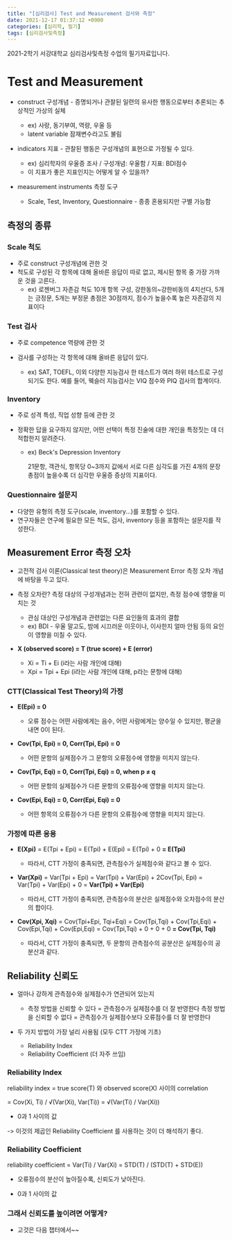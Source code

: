 ```yaml
---
title: "[심리검사] Test and Measurement 검사와 측정"
date: 2021-12-17 01:37:12 +0900
categories: [심리학, 필기]
tags: [심리검사및측정]
---
```


2021-2학기 서강대학교 심리검사및측정 수업의 필기자료입니다.



# Test and Measurement

- construct 구성개념 - 증명되거나 관찰된 일련의 유사한 행동으로부터 추론되는 추상적인 가상의 실체
  - ex) 사랑, 동기부여, 역량, 우울 등
  - latent variable 잠재변수라고도 불림
- indicators 지표 - 관찰된 행동은 구성개념의 표현으로 가정될 수 있다.
  - ex) 심리학자의 우울증 조사 / 구성개념: 우울함 / 지표: BDI점수
  - 이 지표가 좋은 지표인지는 어떻게 알 수 있을까?

- measurement instruments 측정 도구
  - Scale, Test, Inventory, Questionnaire - 종종 혼용되지만 구별 가능함





## 측정의 종류

### Scale 척도

- 주로 construct 구성개념에 관한 것
- 척도로 구성된 각 항목에 대해 올바른 응답이 따로 없고, 제시된 항목 중 가장 가까운 것을 고른다.
  - ex) 로젠버그 자존감 척도
    10개 항목 구성, 강한동의~강한비동의 4지선다, 5개는 긍정문, 5개는 부정문
    총점은 30점까지, 점수가 높을수록 높은 자존감의 지표이다

### Test 검사

- 주로 competence 역량에 관한 것

- 검사를 구성하는 각 항목에 대해 올바른 응답이 있다.
  - ex) SAT, TOEFL, 이외 다양한 지능검사
    한 테스트가 여러 하위 테스트로 구성되기도 한다.
    예를 들어, 웩슬러 지능검사는 VIQ 점수와 PIQ 검사의 합계이다.

### Inventory

- 주로 성격 특성, 직업 성향 등에 관한 것

- 정확한 답을 요구하지 않지만, 어떤 선택이 특정 진술에 대한 개인을 특정짓는 데 더 적합한지 알려준다.

  - ex) Beck's Depression Inventory

    21문항, 객관식, 항목당 0~3까지 값에서 서로 다른 심각도를 가진 4개의 문장
    총점이 높을수록 더 심각한 우울증 증상의 지표이다.

### Questionnaire 설문지

- 다양한 유형의 측정 도구(scale, inventory...)를 포함할 수 있다.
- 연구자들은 연구에 필요한 모든 척도, 검사, inventory 등을 포함하는 설문지를 작성한다.





## Measurement Error 측정 오차

- 고전적 검사 이론(Classical test theory)은 Measurement Error 측정 오차 개념에 바탕을 두고 있다.

- 측정 오차란? 측정 대상의 구성개념과는 전혀 관련이 없지만, 측정 점수에 영향을 미치는 것 
  - 관심 대상인 구성개념과 관련없는 다른 요인들의 효과의 결합
  - ex) BDI - 우울 말고도, 밤에 시끄러운 이웃이나, 이사한지 얼마 안됨 등의 요인이 영향을 미칠 수 있다.
- **X (observed score)  =  T (true score) + E (error)**
  - Xi =  Ti + Ei (i라는 사람 개인에 대해)
  - Xpi = Tpi + Epi (i라는 사람 개인에 대해, p라는 문항에 대해)



### CTT(Classical Test Theory)의 가정

- **E(Epi) = 0**
  - 오류 점수는 어떤 사람에게는 음수, 어떤 사람에게는 양수일 수 있지만, 평균을 내면 0이 된다.

- **Cov(Tpi, Epi) = 0, Corr(Tpi, Epi) = 0**
  - 어떤 문항의 실제점수가 그 문항의 오류점수에 영향을 미치지 않는다.

- **Cov(Tpi, Eqi) = 0, Corr(Tpi, Eqi) = 0, when p ≠ q**
  - 어떤 문항의 실제점수가 다른 문항의 오류점수에 영향을 미치지 않는다.

- **Cov(Epi, Eqi) = 0, Corr(Epi, Eqi) = 0**
  - 어떤 항목의 오류점수가 다른 문항의 오류점수에 영향을 미치지 않는다.



### 가정에 따른 응용

- **E(Xpi)** = E(Tpi + Epi) = E(Tpi) + E(Epi) = E(Tpi) + 0 **= E(Tpi)**
  - 따라서, CTT 가정이 충족되면, 관측점수가 실제점수와 같다고 볼 수 있다.

- **Var(Xpi)** = Var(Tpi + Epi) = Var(Tpi) + Var(Epi) + 2Cov(Tpi, Epi)
  = Var(Tpi) + Var(Epi) + 0 = **Var(Tpi) + Var(Epi)**
  - 따라서, CTT 가정이 충족되면, 관측점수의 분산은 실제점수와 오차점수의 분산의 합이다.

- **Cov(Xpi, Xqi)** = Cov(Tpi+Epi, Tqi+Eqi) = Cov(Tpi,Tqi) + Cov(Tpi,Eqi) + Cov(Epi,Tqi) + Cov(Epi,Eqi)
  = Cov(Tpi,Tqi) + 0 + 0 + 0 **= Cov(Tpi, Tqi)**
  - 따라서, CTT 가정이 충족되면, 두 문항의 관측점수의 공분산은 실제점수의 공분산과 같다.





## Reliability 신뢰도

- 얼마나 강하게 관측점수와 실제점수가 연관되어 있는지
  - 측정 방법을 신뢰할 수 있다 = 관측점수가 실제점수를 더 잘 반영한다
    측정 방법을 신뢰할 수 없다 = 관측점수가 실제점수보다 오류점수를 더 잘 반영한다

- 두 가지 방법이 가장 널리 사용됨 (모두 CTT 가정에 기초)
  - Reliability Index
  - Reliability Coefficient (더 자주 쓰임)



### Reliability Index

reliability index = true score(T) 와 observed score(X) 사이의 correlation

= Cov(Xi, Ti) / √(Var(Xi), Var(Ti)) = √(Var(Ti) / Var(Xi))

- 0과 1 사이의 값

-> 이것의 제곱인 Reliability Coefficient 를 사용하는 것이 더 해석하기 좋다.



### Reliability Coefficient

reliability coefficient = Var(Ti) / Var(Xi) = STD(T) / (STD(T) + STD(E))

- 오류점수의 분산이 높아질수록, 신뢰도가 낮아진다.

- 0과 1 사이의 값



### 그래서 신뢰도를 높이려면 어떻게?

- 고것은 다음 챕터에서~~
